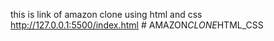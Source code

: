 this is link of amazon clone using html and css http://127.0.0.1:5500/index.html
#   A M A Z O N _ C L O N E _ H T M L _ C S S 
 
 
